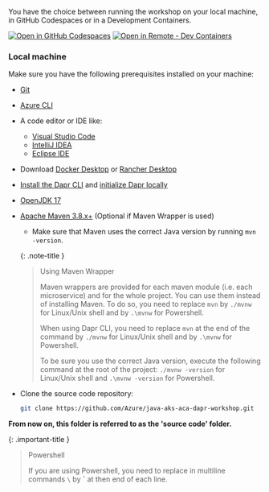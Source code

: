 You have the choice between running the workshop on your local machine, in GitHub Codespaces or in a Development Containers.

[![Open in GitHub Codespaces](https://img.shields.io/badge/Github_Codespaces-Open-black?style=for-the-badge&logo=github
)](https://codespaces.new/Azure/java-aks-aca-dapr-workshop)
[![Open in Remote - Dev Containers](https://img.shields.io/badge/Dev_Containers-Open-blue?style=for-the-badge&logo=visualstudiocode
)](https://vscode.dev/redirect?url=vscode://ms-vscode-remote.remote-containers/cloneInVolume?url=https://github.com/Azure/java-aks-aca-dapr-workshop)

### Local machine

Make sure you have the following prerequisites installed on your machine:

- [Git](https://git-scm.com/)
- [Azure CLI](https://learn.microsoft.com/en-us/cli/azure/install-azure-cli)
- A code editor or IDE like:
  - [Visual Studio Code](https://code.visualstudio.com/)
  - [IntelliJ IDEA](https://www.jetbrains.com/idea/download/)
  - [Eclipse IDE](https://www.eclipse.org/downloads/)
- Download [Docker Desktop](https://www.docker.com/products/docker-desktop) or [Rancher Desktop](https://rancherdesktop.io/)
- [Install the Dapr CLI](https://docs.dapr.io/getting-started/install-dapr-cli/) and [initialize Dapr locally](https://docs.dapr.io/getting-started/install-dapr-selfhost/)
- [OpenJDK 17](https://learn.microsoft.com/en-us/java/openjdk/download#openjdk-17)
- [Apache Maven 3.8.x+](http://maven.apache.org/download.cgi) (Optional if Maven Wrapper is used)
  - Make sure that Maven uses the correct Java version by running `mvn -version`.
  
  {: .note-title }
  > Using Maven Wrapper
  >
  > Maven wrappers are provided for each maven module (i.e. each microservice) and for the whole project. You can use them instead of installing Maven.
  > To do so, you need to replace `mvn` by `./mvnw` for Linux/Unix shell and by `.\mvnw` for Powershell.
  >
  > When using Dapr CLI, you need to replace `mvn` at the end of the command by `./mvnw` for Linux/Unix shell and by `.\mvnw` for Powershell.
  >
  > To be sure you use the correct Java version, execute the following command at the root of the project: `./mvnw -version` for Linux/Unix shell and `.\mvnw -version` for Powershell.

  
- Clone the source code repository:

    ```bash
    git clone https://github.com/Azure/java-aks-aca-dapr-workshop.git
    ```

**From now on, this folder is referred to as the 'source code' folder.**

{: .important-title }
> Powershell
>
> If you are using Powershell, you need to replace in multiline commands `\` by **`** at then end of each line.
>
